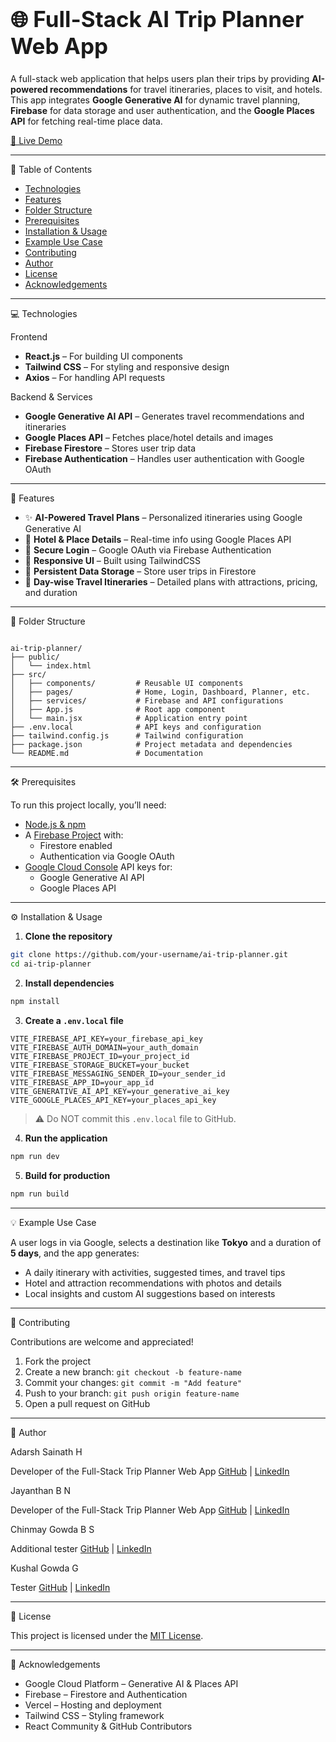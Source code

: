 <h1 style="font-size: 2.5em;">🌐 Full-Stack AI Trip Planner Web App</h1>

A full-stack web application that helps users plan their trips by providing **AI-powered recommendations** for travel itineraries, places to visit, and hotels. This app integrates **Google Generative AI** for dynamic travel planning, **Firebase** for data storage and user authentication, and the **Google Places API** for fetching real-time place data.

[🚀 Live Demo](https://ai-trip-web-seven.vercel.app/)

---

 📌 Table of Contents

- [Technologies](#Technologies)
- [Features](#features)
- [Folder Structure](#folder-structure)
- [Prerequisites](#prerequisites)
- [Installation & Usage](#installation--usage)
- [Example Use Case](#example-use-case)
- [Contributing](#contributing)
- [Author](#author)
- [License](#license)
- [Acknowledgements](#acknowledgements)

---

 💻 Technologies

 Frontend

- **React.js** – For building UI components
- **Tailwind CSS** – For styling and responsive design
- **Axios** – For handling API requests

 Backend & Services

- **Google Generative AI API** – Generates travel recommendations and itineraries
- **Google Places API** – Fetches place/hotel details and images
- **Firebase Firestore** – Stores user trip data
- **Firebase Authentication** – Handles user authentication with Google OAuth

---

 🚀 Features

- ✨ **AI-Powered Travel Plans** – Personalized itineraries using Google Generative AI
- 🏨 **Hotel & Place Details** – Real-time info using Google Places API
- 🔐 **Secure Login** – Google OAuth via Firebase Authentication
- 📱 **Responsive UI** – Built using TailwindCSS
- 💾 **Persistent Data Storage** – Store user trips in Firestore
- 📅 **Day-wise Travel Itineraries** – Detailed plans with attractions, pricing, and duration

---

 📁 Folder Structure

```

ai-trip-planner/
├── public/
│   └── index.html
├── src/
│   ├── components/         # Reusable UI components
│   ├── pages/              # Home, Login, Dashboard, Planner, etc.
│   ├── services/           # Firebase and API configurations
│   ├── App.js              # Root app component
│   └── main.jsx            # Application entry point
├── .env.local              # API keys and configuration
├── tailwind.config.js      # Tailwind configuration
├── package.json            # Project metadata and dependencies
└── README.md               # Documentation

````

---

 🛠️ Prerequisites

To run this project locally, you’ll need:

- [Node.js & npm](https://nodejs.org)
- A [Firebase Project](https://firebase.google.com) with:
  - Firestore enabled
  - Authentication via Google OAuth
- [Google Cloud Console](https://console.cloud.google.com) API keys for:
  - Google Generative AI API
  - Google Places API

---

 ⚙️ Installation & Usage

1. **Clone the repository**

```bash
git clone https://github.com/your-username/ai-trip-planner.git
cd ai-trip-planner
````

2. **Install dependencies**

```bash
npm install
```

3. **Create a `.env.local` file**

```env
VITE_FIREBASE_API_KEY=your_firebase_api_key
VITE_FIREBASE_AUTH_DOMAIN=your_auth_domain
VITE_FIREBASE_PROJECT_ID=your_project_id
VITE_FIREBASE_STORAGE_BUCKET=your_bucket
VITE_FIREBASE_MESSAGING_SENDER_ID=your_sender_id
VITE_FIREBASE_APP_ID=your_app_id
VITE_GENERATIVE_AI_API_KEY=your_generative_ai_key
VITE_GOOGLE_PLACES_API_KEY=your_places_api_key
```

> ⚠️ Do NOT commit this `.env.local` file to GitHub.

4. **Run the application**

```bash
npm run dev
```

5. **Build for production**

```bash
npm run build
```

---

 💡 Example Use Case

A user logs in via Google, selects a destination like **Tokyo** and a duration of **5 days**, and the app generates:

* A daily itinerary with activities, suggested times, and travel tips
* Hotel and attraction recommendations with photos and details
* Local insights and custom AI suggestions based on interests

---
 🤝 Contributing

Contributions are welcome and appreciated!

1. Fork the project
2. Create a new branch: `git checkout -b feature-name`
3. Commit your changes: `git commit -m "Add feature"`
4. Push to your branch: `git push origin feature-name`
5. Open a pull request on GitHub

---

 👤 Author

 Adarsh Sainath H

Developer of the Full-Stack Trip Planner Web App
[GitHub](https://github.com/Adarash13) | [LinkedIn](https://www.linkedin.com/in/adarsh-sainath-h-26baa5307/)

 Jayanthan B N

Developer of the Full-Stack Trip Planner Web App
[GitHub](https://github.com/Jayanthan23) | [LinkedIn](https://www.linkedin.com/in/jayanthan-b-n-792949276/)

Chinmay Gowda B S

Additional tester
[GitHub](https://github.com/Adarash13) | [LinkedIn](https://www.linkedin.com/in/adarsh-sainath-h-26baa5307/)

 Kushal Gowda G

Tester 
[GitHub](https://github.com/Jayanthan23) | [LinkedIn](https://www.linkedin.com/in/jayanthan-b-n-792949276/)


---

 📄 License

This project is licensed under the [MIT License](LICENSE).

---

 🙏 Acknowledgements

* Google Cloud Platform – Generative AI & Places API
* Firebase – Firestore and Authentication
* Vercel – Hosting and deployment
* Tailwind CSS – Styling framework
* React Community & GitHub Contributors
